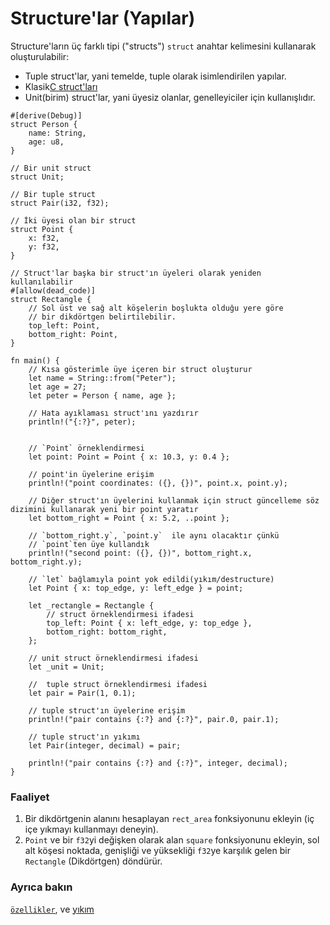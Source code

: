 # Structure'lar (Yapılar)

Structure'ların üç farklı tipi ("structs")
`struct` anahtar kelimesini kullanarak oluşturulabilir:

* Tuple struct'lar, yani temelde, tuple olarak isimlendirilen yapılar.
* Klasik[C struct'ları][c_struct]
* Unit(birim) struct'lar, yani üyesiz olanlar, genelleyiciler için kullanışlıdır.

```rust,editable
#[derive(Debug)]
struct Person {
    name: String,
    age: u8,
}

// Bir unit struct
struct Unit;

// Bir tuple struct
struct Pair(i32, f32);

// İki üyesi olan bir struct
struct Point {
    x: f32,
    y: f32,
}

// Struct'lar başka bir struct'ın üyeleri olarak yeniden kullanılabilir
#[allow(dead_code)]
struct Rectangle {
    // Sol üst ve sağ alt köşelerin boşlukta olduğu yere göre 
    // bir dikdörtgen belirtilebilir.
    top_left: Point,
    bottom_right: Point,
}

fn main() {
    // Kısa gösterimle üye içeren bir struct oluşturur
    let name = String::from("Peter");
    let age = 27;
    let peter = Person { name, age };

    // Hata ayıklaması struct'ını yazdırır
    println!("{:?}", peter);


    // `Point` örneklendirmesi
    let point: Point = Point { x: 10.3, y: 0.4 };

    // point'in üyelerine erişim
    println!("point coordinates: ({}, {})", point.x, point.y);

    // Diğer struct'ın üyelerini kullanmak için struct güncelleme söz dizimini kullanarak yeni bir point yaratır
    let bottom_right = Point { x: 5.2, ..point };

    // `bottom_right.y`, `point.y`  ile aynı olacaktır çünkü
    // `point`ten üye kullandık
    println!("second point: ({}, {})", bottom_right.x, bottom_right.y);

    // `let` bağlamıyla point yok edildi(yıkım/destructure)
    let Point { x: top_edge, y: left_edge } = point;

    let _rectangle = Rectangle {
        // struct örneklendirmesi ifadesi
        top_left: Point { x: left_edge, y: top_edge },
        bottom_right: bottom_right,
    };

    // unit struct örneklendirmesi ifadesi
    let _unit = Unit;

    //  tuple struct örneklendirmesi ifadesi
    let pair = Pair(1, 0.1);

    // tuple struct'ın üyelerine erişim
    println!("pair contains {:?} and {:?}", pair.0, pair.1);

    // tuple struct'ın yıkımı
    let Pair(integer, decimal) = pair;

    println!("pair contains {:?} and {:?}", integer, decimal);
}
```

### Faaliyet

1. Bir dikdörtgenin alanını hesaplayan `rect_area` fonksiyonunu ekleyin (iç içe yıkmayı kullanmayı deneyin).
2. `Point` ve bir `f32`yi değişken olarak alan `square` fonksiyonunu ekleyin, sol alt köşesi noktada, genişliği ve yüksekliği `f32`ye karşılık gelen bir `Rectangle` (Dikdörtgen) döndürür.

### Ayrıca bakın

[`özellikler`][attributes], ve [yıkım][destructuring]

[attributes]: ../attribute.md
[c_struct]: https://en.wikipedia.org/wiki/Struct_(C_programming_language)
[destructuring]: ../flow_control/match/destructuring.md
